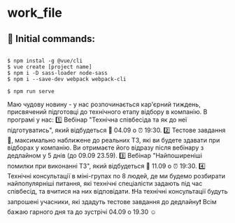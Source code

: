 # work_file

## 🌠 Initial commands:
```

$ npm instal -g @vue/cli
$ vue create [project name]
$ npm i -D sass-loader node-sass
$ npm i --save-dev webpack webpack-cli

$ npm run serve
```

Маю чудову новину - у нас розпочинається кар'єрний тиждень, присвячений підготовці до технічного етапу відбору в компанію.
В програмі у нас:
:one: Вебінар "Технічна співбесіда та як до неї підготуватись", який відбудеться :calendar: 04.09 о :alarm_clock: 19:30.
:two: Тестове завдання :memo:, максимально наближене до реальних ТЗ, які ви будете здавати при відборах у компанію. Ви отримаєте його відразу після вебінару з дедлайном у 5 днів (до 09.09 23.59).
:three: Вебінар "Найпоширеніші помилки при виконанні ТЗ", який відбудеться :calendar: 11.09 о :alarm_clock: 19:30.
:four: Технічні консультації в міні-групах по 8 людей, де ми будемо розбирати найпопулярніші питання, які технічні спеціалісти задають під час співбесід, та вчитися на них відповідати.
:exclamation:️На технічні консультації будуть запрошені учасники, які здадуть тестове завдання до дедлайну:exclamation:️
Всім бажаю гарного дня та до зустрічі 04.09 о 19.30 :relaxed:

<!-- Fast command     - vbase -->
